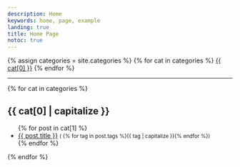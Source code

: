 ```yaml
---
description: Home
keywords: home, page, example
landing: true
title: Home Page
notoc: true
---
```


<div class="tags-expo">
  <div class="tags-expo-list">
    {% assign categories = site.categories %}
    {% for cat in categories %}
    <a href="#{{ cat[0] | slugify }}" class="post-tag">{{ cat[0] }}</a>
    {% endfor %}
  </div>
  <hr/>
  <div class="tags-expo-section">
    {% for cat in categories %}
    <h2 id="{{ cat[0] | slugify }}">{{ cat[0] | capitalize }}</h2>
    <ul class="tags-expo-posts">
      {% for post in cat[1] %}
      <li>
        <a class="post-title" href="{{ site.baseurl }}{{ post.url }}">{{ post.title }}</a>
        <small class="post-date">( {% for tag in post.tags %}<span class="post-tag">{{ tag | capitalize }}</span>{% endfor %})</small>
      </li>
      {% endfor %}
    </ul>
    {% endfor %}
  </div>
</div>